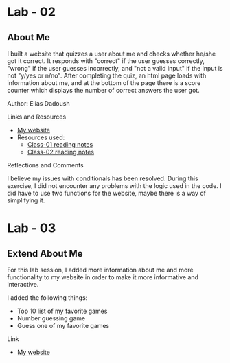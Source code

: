 # Lab - 02
## About Me

I built a website that quizzes a user about me and checks whether he/she got it correct. It responds with "correct" if the user guesses correctly, "wrong" if the user guesses incorrectly, and "not a valid input" if the input is not "y/yes or n/no". After completing the quiz, an html page loads with information about me, and at the bottom of the page there is a score counter which displays the number of correct answers the user got. 

Author: Elias Dadoush

Links and Resources
- [My website](index.html)
- Resources used:
    - [Class-01 reading notes](../reading-notes/code201/class-01.md)
    - [Class-02 reading notes](../reading-notes/code201/class-02.md)

Reflections and Comments

I believe my issues with conditionals has been resolved. During this exercise, I did not encounter any problems with the logic used in the code. I did have to use two functions for the website, maybe there is a way of simplifying it. 

# Lab - 03
## Extend About Me

For this lab session, I added more information about me and more functionality to my website in order to make it more informative and interactive.

I added the following things:
- Top 10 list of my favorite games
- Number guessing game
- Guess one of my favorite games

Link
- [My website](index.html)
